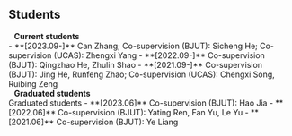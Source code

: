 ## Students

<h4 style="margin:0 10px 0;">Current students</h4>
- **[2023.09-]** Can Zhang; Co-supervision (BJUT): Sicheng He; Co-supervision (UCAS): Zhengxi Yang
- **[2022.09-]** Co-supervision (BJUT): Qingzhao He, Zhulin Shao
- **[2021.09-]** Co-supervision (BJUT): Jing He, Runfeng Zhao; Co-supervision (UCAS): Chengxi Song, Ruibing Zeng

<h4 style="margin:0 10px 0;">Graduated students</h4>
Graduated students
- **[2023.06]** Co-supervision (BJUT): Hao Jia
- **[2022.06]** Co-supervision (BJUT): Yating Ren, Fan Yu, Le Yu
- **[2021.06]** Co-supervision (BJUT): Ye Liang